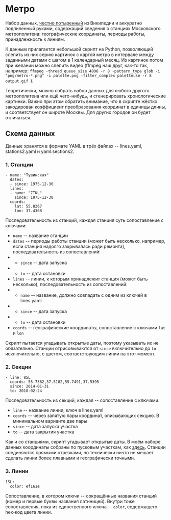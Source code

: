 # Метро

Набор данных, [честно потыренный](https://ru.wikipedia.org/wiki/%D0%A1%D0%BF%D0%B8%D1%81%D0%BE%D0%BA_%D1%81%D1%82%D0%B0%D0%BD%D1%86%D0%B8%D0%B9_%D0%9C%D0%BE%D1%81%D0%BA%D0%BE%D0%B2%D1%81%D0%BA%D0%BE%D0%B3%D0%BE_%D0%BC%D0%B5%D1%82%D1%80%D0%BE%D0%BF%D0%BE%D0%BB%D0%B8%D1%82%D0%B5%D0%BD%D0%B0,_%D0%9C%D0%BE%D1%81%D0%BA%D0%BE%D0%B2%D1%81%D0%BA%D0%BE%D0%B3%D0%BE_%D0%BC%D0%BE%D0%BD%D0%BE%D1%80%D0%B5%D0%BB%D1%8C%D1%81%D0%B0_%D0%B8_%D0%9C%D0%A6%D0%9A) из Википедии и аккуратно подпиленный руками, содержащий сведения о станциях Московского метрополитена: географические координаты, периоды работы, принадлежность к линиям.

К данным прилагается небольшой скрипт на Python, позволяющий слепить из них серию картинок с картой метро в интервале между заданными датами с шагом в 1 календарный месяц. Из картинок потом при желании можно слепить видео (ffmpeg наш друг, как-то так, например: `ffmpeg -thread_queue_size 4096 -r 8 -pattern_type glob -i "png/metro-*.png" -i palette.png -filter_complex paletteuse -r 8 output.gif
`).

Теоретически, можно собрать набор данных для любого другого метрополитена или ещё чего-нибудь, и сгенерировать хронологические картинки. Важно при этом обратить внимание, что в скрипте жёстко закодирован коэффициент преобразования координат в единицы длины, и соответствует он широте Москвы. Для других городов он будет отличаться.

## Схема данных

Данные хранятся в формате YAML в трёх файлах -- lines.yaml, stations2.yaml и yaml.sections2.

### 1. Станции

    - name: "Тушинская"
      dates:
      - since: 1975-12-30
      lines:
      - name: "7TKL"
        since: 1975-12-30
      coords:
        lat: 55.8267
        lon: 37.4368

Последовательность из станций, каждая станция суть сопоставление с ключами:

* `name` -- название станции
* `dates` -- периоды работы станции (может быть несколько, например, если станция надолго закрывалась ради ремонта), последовательность из сопоставлений:
* * `since` -- дата запуска
* * `to` -- дата остановки
* `lines` -- линии, к которым принадлежит станция (может быть несколько), последовательность из сопоставлений:
* * `name` -- название, должно совпадать с одним из ключей в lines.yaml
* * `since` -- дата запуска
* * `to` -- дата остановки
* `coords` -- географические координаты, сопоставление с ключами `lat` и `lon`

Скрипт пытается угадывать открытые даты, поэтому указывать их не обязательно. Станции отрисовываются от `since` включительно до `to` исключительно, с цветом, соответствующим линии на этот момент.

### 2. Секции

    - line: 8SL
      coords: 55.7362,37.5182,55.7491,37.5395
      since: 2014-01-31
      to: 2018-02-24

Последовательность из секций, каждая -- сопоставление с ключами:

* `line` -- название линии, ключ в lines.yaml
* `coords` -- через запятую пары координат, описывающих секцию. В минимальном варианте две пары
* `since` -- дата запуска участка
* `to` -- дата закрытия участка

Как и со станциями, скрипт угадывает открытые даты. В моём наборе данных координаты собраны по пусковым участкам, как [здесь](https://ru.wikipedia.org/wiki/%D0%A1%D0%BF%D0%B8%D1%81%D0%BE%D0%BA_%D0%BF%D1%83%D1%81%D0%BA%D0%BE%D0%B2%D1%8B%D1%85_%D1%83%D1%87%D0%B0%D1%81%D1%82%D0%BA%D0%BE%D0%B2_%D0%B8_%D0%BD%D0%BE%D0%B2%D1%8B%D1%85_%D1%81%D1%82%D0%B0%D0%BD%D1%86%D0%B8%D0%B9_%D0%9C%D0%BE%D1%81%D0%BA%D0%BE%D0%B2%D1%81%D0%BA%D0%BE%D0%B3%D0%BE_%D0%BC%D0%B5%D1%82%D1%80%D0%BE%D0%BF%D0%BE%D0%BB%D0%B8%D1%82%D0%B5%D0%BD%D0%B0).  Станции соединяются прямыми отрезками, но технически ничто не мешает сделать линии более плавными и географически точными.

### 3. Линии

    1SL:
      color: ef161e

Сопоставление, в котором ключи -- сокращённые названия станций (номер и первые буквы названия латиницей). Внутри тоже сопоставления, пока из единственного ключа -- `color`, содержащего hex-код цвета линии.
